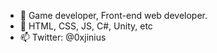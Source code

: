 - 👀 Game developer, Front-end web developer.
- 🌱 HTML, CSS, JS, C#, Unity, etc
- 📫 Twitter: @0xjinius

<!---
FemiOje/FemiOje is a ✨ special ✨ repository because its `README.md` (this file) appears on your GitHub profile.
You can click the Preview link to take a look at your changes.
--->
